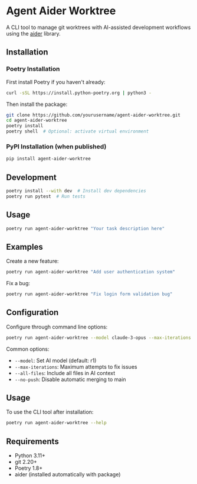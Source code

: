 # Agent Aider Worktree

A CLI tool to manage git worktrees with AI-assisted development workflows using the [aider](https://github.com/paul-gauthier/aider) library.

## Installation

### Poetry Installation

First install Poetry if you haven't already:

```bash
curl -sSL https://install.python-poetry.org | python3 -
```

Then install the package:
```bash
git clone https://github.com/yourusername/agent-aider-worktree.git
cd agent-aider-worktree
poetry install
poetry shell  # Optional: activate virtual environment
```

### PyPI Installation (when published)
```bash
pip install agent-aider-worktree
```

## Development

```bash
poetry install --with dev  # Install dev dependencies
poetry run pytest  # Run tests
```

## Usage

```bash
poetry run agent-aider-worktree "Your task description here"
```

## Examples

Create a new feature:
```bash
poetry run agent-aider-worktree "Add user authentication system"
```

Fix a bug:
```bash
poetry run agent-aider-worktree "Fix login form validation bug"
```

## Configuration

Configure through command line options:
```bash
poetry run agent-aider-worktree --model claude-3-opus --max-iterations 5 "Refactor database layer"
```

Common options:
- `--model`: Set AI model (default: r1)
- `--max-iterations`: Maximum attempts to fix issues
- `--all-files`: Include all files in AI context
- `--no-push`: Disable automatic merging to main

## Usage

To use the CLI tool after installation:
```bash
poetry run agent-aider-worktree --help
```

## Requirements

- Python 3.11+
- git 2.20+
- Poetry 1.8+
- aider (installed automatically with package)
